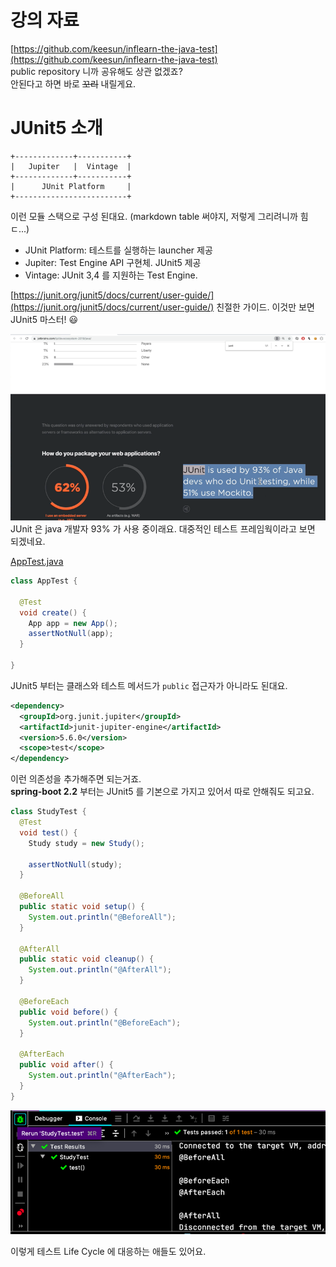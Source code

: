 # 강의 자료
[https://github.com/keesun/inflearn-the-java-test](https://github.com/keesun/inflearn-the-java-test)  
public repository 니까 공유해도 상관 없겠죠?  
안된다고 하면 바로 ~~꼬리~~ 내릴게요.

# JUnit5 소개

```
+-------------+-----------+
|   Jupiter   |  Vintage  |
+-------------+-----------+
|      JUnit Platform     |
+-------------------------+
```
이런 모듈 스택으로 구성 된대요. (markdown table 써야지, 저렇게 그리려니까 힘ㄷ...)

- JUnit Platform: 테스트를 실행하는 launcher 제공
- Jupiter: Test Engine API 구현체. JUnit5 제공
- Vintage: JUnit 3,4 를 지원하는 Test Engine.

[https://junit.org/junit5/docs/current/user-guide/](https://junit.org/junit5/docs/current/user-guide/)
친절한 가이드. 이것만 보면 JUnit5 마스터! 😃

![](IMG01.png)  
JUnit 은 java 개발자 93% 가 사용 중이래요. 대중적인 테스트 프레임웍이라고 보면 되겠네요.

[AppTest.java](../../../../../test/java/learning/tjat/section00/AppTest.java)
```java
class AppTest {
  
  @Test
  void create() {
    App app = new App();
    assertNotNull(app);
  }
  
}
```
JUnit5 부터는 클래스와 테스트 메서드가 `public` 접근자가 아니라도 된대요.


```xml
<dependency>
  <groupId>org.junit.jupiter</groupId>
  <artifactId>junit-jupiter-engine</artifactId>
  <version>5.6.0</version>
  <scope>test</scope>
</dependency>
```

이런 의존성을 추가해주면 되는거죠.  
**spring-boot 2.2** 부터는 JUnit5 를 기본으로 가지고 있어서 따로 안해줘도 되고요.

```java
class StudyTest { 
  @Test
  void test() {
    Study study = new Study();
    
    assertNotNull(study);
  }
  
  @BeforeAll
  public static void setup() {
    System.out.println("@BeforeAll");
  }
  
  @AfterAll
  public static void cleanup() {
    System.out.println("@AfterAll");
  }
  
  @BeforeEach
  public void before() {
    System.out.println("@BeforeEach");
  }
  
  @AfterEach
  public void after() {
    System.out.println("@AfterEach");
  }
}
```

![](IMG02.png)

이렇게 테스트 Life Cycle 에 대응하는 애들도 있어요. 
